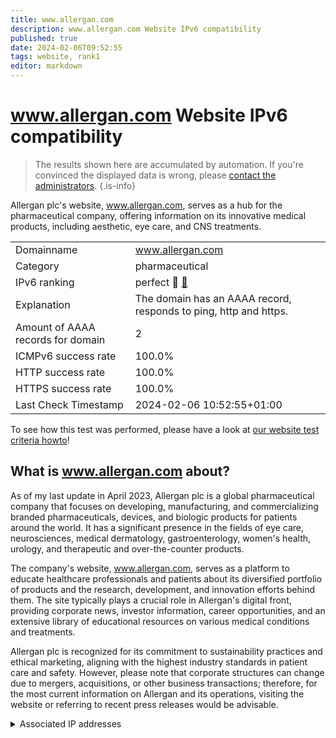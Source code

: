 ```yaml
---
title: www.allergan.com
description: www.allergan.com Website IPv6 compatibility
published: true
date: 2024-02-06T09:52:55
tags: website, rank1
editor: markdown
---
```


# www.allergan.com Website IPv6 compatibility

> The results shown here are accumulated by automation. If you're convinced the displayed data is wrong, please [contact the administrators](/howto/chat). 
{.is-info}

Allergan plc's website, www.allergan.com, serves as a hub for the pharmaceutical company, offering information on its innovative medical products, including aesthetic, eye care, and CNS treatments.


|   |   |
| - | - |
| Domainname | www.allergan.com
| Category | pharmaceutical |
| IPv6 ranking | perfect :1st_place_medal: [🔗](/howto/ranking) |
| Explanation | The domain has an AAAA record, responds to ping, http and https. |
| Amount of AAAA records for domain | 2 |
| ICMPv6 success rate | 100.0%|
| HTTP success rate | 100.0% |
| HTTPS success rate | 100.0% |
| Last Check Timestamp | 2024-02-06 10:52:55+01:00 |

To see how this test was performed, please have a look at [our website test criteria howto](/howto/testcriteria/website)!


## What is www.allergan.com about?
As of my last update in April 2023, Allergan plc is a global pharmaceutical company that focuses on developing, manufacturing, and commercializing branded pharmaceuticals, devices, and biologic products for patients around the world. It has a significant presence in the fields of eye care, neurosciences, medical dermatology, gastroenterology, women's health, urology, and therapeutic and over-the-counter products.

The company's website, www.allergan.com, serves as a platform to educate healthcare professionals and patients about its diversified portfolio of products and the research, development, and innovation efforts behind them. The site typically plays a crucial role in Allergan's digital front, providing corporate news, investor information, career opportunities, and an extensive library of educational resources on various medical conditions and treatments.

Allergan plc is recognized for its commitment to sustainability practices and ethical marketing, aligning with the highest industry standards in patient care and safety. However, please note that corporate structures can change due to mergers, acquisitions, or other business transactions; therefore, for the most current information on Allergan and its operations, visiting the website or referring to recent press releases would be advisable.



<details>
<summary>Associated IP addresses</summary>

2606:4700:4400::ac40:966c

2606:4700:4400::6812:2594

</details>

